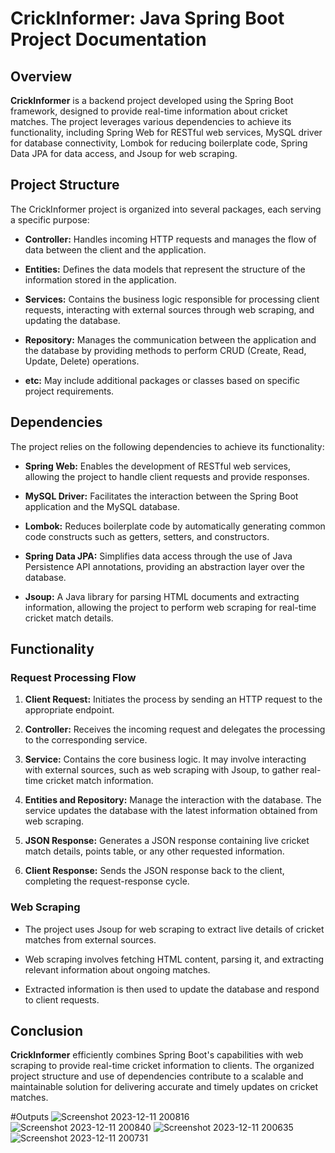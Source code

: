 # CrickInformer: Java Spring Boot Project Documentation

## Overview

**CrickInformer** is a backend project developed using the Spring Boot framework, designed to provide real-time information about cricket matches. The project leverages various dependencies to achieve its functionality, including Spring Web for RESTful web services, MySQL driver for database connectivity, Lombok for reducing boilerplate code, Spring Data JPA for data access, and Jsoup for web scraping.

## Project Structure

The CrickInformer project is organized into several packages, each serving a specific purpose:

- **Controller:** Handles incoming HTTP requests and manages the flow of data between the client and the application.

- **Entities:** Defines the data models that represent the structure of the information stored in the application.

- **Services:** Contains the business logic responsible for processing client requests, interacting with external sources through web scraping, and updating the database.

- **Repository:** Manages the communication between the application and the database by providing methods to perform CRUD (Create, Read, Update, Delete) operations.

- **etc:** May include additional packages or classes based on specific project requirements.

## Dependencies

The project relies on the following dependencies to achieve its functionality:

- **Spring Web:** Enables the development of RESTful web services, allowing the project to handle client requests and provide responses.

- **MySQL Driver:** Facilitates the interaction between the Spring Boot application and the MySQL database.

- **Lombok:** Reduces boilerplate code by automatically generating common code constructs such as getters, setters, and constructors.

- **Spring Data JPA:** Simplifies data access through the use of Java Persistence API annotations, providing an abstraction layer over the database.

- **Jsoup:** A Java library for parsing HTML documents and extracting information, allowing the project to perform web scraping for real-time cricket match details.

## Functionality

### Request Processing Flow

1. **Client Request:** Initiates the process by sending an HTTP request to the appropriate endpoint.

2. **Controller:** Receives the incoming request and delegates the processing to the corresponding service.

3. **Service:** Contains the core business logic. It may involve interacting with external sources, such as web scraping with Jsoup, to gather real-time cricket match information.

4. **Entities and Repository:** Manage the interaction with the database. The service updates the database with the latest information obtained from web scraping.

5. **JSON Response:** Generates a JSON response containing live cricket match details, points table, or any other requested information.

6. **Client Response:** Sends the JSON response back to the client, completing the request-response cycle.

### Web Scraping

- The project uses Jsoup for web scraping to extract live details of cricket matches from external sources.

- Web scraping involves fetching HTML content, parsing it, and extracting relevant information about ongoing matches.

- Extracted information is then used to update the database and respond to client requests.

## Conclusion

**CrickInformer** efficiently combines Spring Boot's capabilities with web scraping to provide real-time cricket information to clients. The organized project structure and use of dependencies contribute to a scalable and maintainable solution for delivering accurate and timely updates on cricket matches.

#Outputs
![Screenshot 2023-12-11 200816](https://github.com/Ankush-ai/CrickInformer/assets/83574516/a36c8f29-9801-4128-8b00-0bc7e0c65d99)
![Screenshot 2023-12-11 200840](https://github.com/Ankush-ai/CrickInformer/assets/83574516/9b8f3c71-b971-445e-b2ec-cf8eb149c402)
![Screenshot 2023-12-11 200635](https://github.com/Ankush-ai/CrickInformer/assets/83574516/036e3b49-a9d4-4890-a24a-2a5cf97d7955)
![Screenshot 2023-12-11 200731](https://github.com/Ankush-ai/CrickInformer/assets/83574516/39a570d6-7ea6-4ee1-8506-71fe994072ab)








